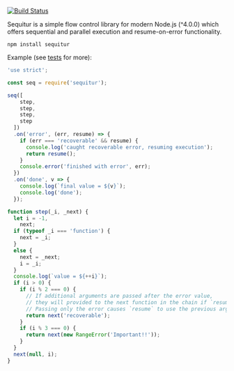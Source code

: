 [![Build Status](https://api.travis-ci.org/austo/sequitur.svg?branch=master)](https://travis-ci.org/austo/sequitur)

  Sequitur is a simple flow control library for modern Node.js (^4.0.0) which offers sequential and parallel execution and resume-on-error functionality.

```
npm install sequitur
```

Example (see [tests](https://github.com/austo/sequitur/blob/master/test/sequence.test.js) for more):

```javascript
'use strict';

const seq = require('sequitur');

seq([
    step,
    step,
    step,
    step
  ])
  .on('error', (err, resume) => {
    if (err === 'recoverable' && resume) {
      console.log('caught recoverable error, resuming execution');
      return resume();
    }
    console.error('finished with error', err);
  })
  .on('done', v => {
    console.log(`final value = ${v}`);
    console.log('done');
  });

function step(_i, _next) {
  let i = -1,
    next;
  if (typeof _i === 'function') {
    next = _i;
  }
  else {
    next = _next;
    i = _i;
  }
  console.log(`value = ${++i}`);
  if (i > 0) {
    if (i % 2 === 0) {
      // If additional arguments are passed after the error value,
      // they will provided to the next function in the chain if `resume` is called.
      // Passing only the error causes `resume` to use the previous arguments.
      return next('recoverable');
    }
    if (i % 3 === 0) {
      return next(new RangeError('Important!!'));
    }
  }
  next(null, i);
}
```
